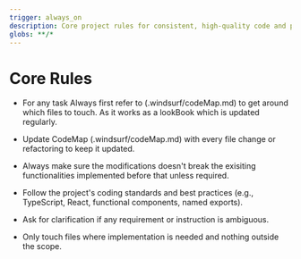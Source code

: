 ```yaml
---
trigger: always_on
description: Core project rules for consistent, high-quality code and process.
globs: **/*
---
```


# Core Rules

- For any task Always first refer to (.windsurf/codeMap.md) to get around which files to touch. As it works as a lookBook which is updated regularly.

- Update CodeMap (.windsurf/codeMap.md) with every file change or refactoring to keep it updated. 

- Always make sure the modifications doesn't break the exisiting functionalities implemented before that unless required. 
  
- Follow the project's coding standards and best practices (e.g., TypeScript, React, functional components, named exports).

- Ask for clarification if any requirement or instruction is ambiguous.

- Only touch files where implementation is needed and nothing outside the scope.